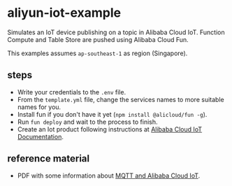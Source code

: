 # aliyun-iot-example
Simulates an IoT device publishing on a topic in Alibaba Cloud IoT. Function Compute and Table Store are pushed using Alibaba Cloud Fun.

This examples assumes `ap-southeast-1` as region (Singapore).

## steps
- Write your credentials to the `.env` file.
- From the `template.yml` file, change the services names to more suitable names for you.
- Install fun if you don't have it yet (`npm install @alicloud/fun -g`).
- Run `fun deploy` and wait to the process to finish.
- Create an Iot product following instructions at [Alibaba Cloud IoT Documentation](https://www.alibabacloud.com/help/product/30520.htm).

## reference material
- PDF with some information about [MQTT and Alibaba Cloud IoT](https://github.com/roura356a/aliyun-iot-example/blob/master/IoT%20with%20Alibaba%20Cloud.pdf).
